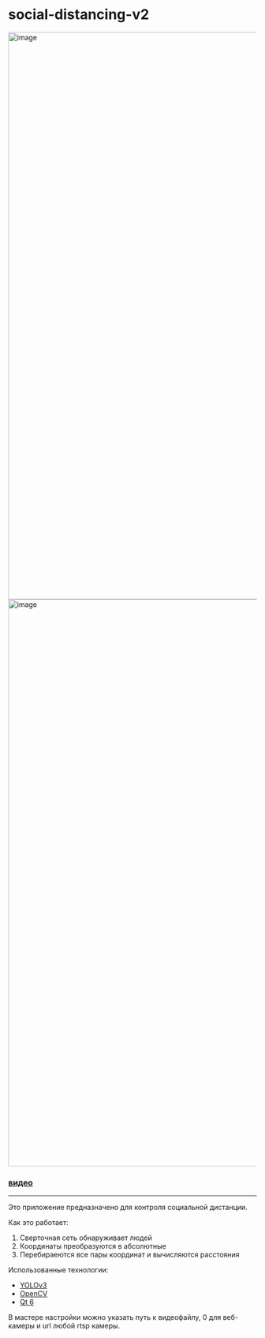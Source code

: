 # social-distancing-v2

<img width="1148" alt="image" src="https://user-images.githubusercontent.com/41614960/166265315-2370a242-3673-4e7b-a397-dbcb33082c20.png">

<img width="1148" alt="image" src="https://user-images.githubusercontent.com/41614960/166265400-46a11b69-b121-44e6-9946-6e068a5da466.png">

### [видео](https://www.youtube.com/watch?v=Czs4a9fHq8E)

---

Это приложение предназначено для контроля социальной дистанции. 

Как это работает:

1. Сверточная сеть обнаруживает людей
1. Координаты преобразуются в абсолютные
1. Перебираеются все пары координат и вычисляются расстояния

Использованные технологии:

- [YOLOv3](https://pjreddie.com/darknet/yolo/)
- [OpenCV](https://opencv.org/)
- [Qt 6](https://www.qt.io/product/qt6)
<!-- - [SORT](https://github.com/abewley/sort) -->

В мастере настройки можно указать путь к видеофайлу, 0 для веб-камеры и url любой rtsp камеры.
